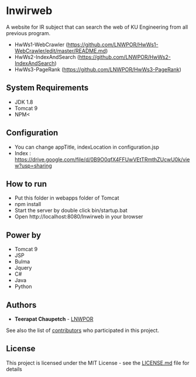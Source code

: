 # lnwirweb
A website for IR subject that can search the web of KU Engineering from all previous program.
* HwWs1-WebCrawler (https://github.com/LNWPOR/HwWs1-WebCrawler/edit/master/README.md)
* HwWs2-IndexAndSearch (https://github.com/LNWPOR/HwWs2-IndexAndSearch)
* HwWs3-PageRank (https://github.com/LNWPOR/HwWs3-PageRank)

## System Requirements
* JDK 1.8
* Tomcat 9
* NPM<

## Configuration
* You can change appTitle, indexLocation in configuration.jsp</h6>
* Index : https://drive.google.com/file/d/0B9O0qfX4FFUwVEtTRmthZUcwU0k/view?usp=sharing</h6>

## How to run
* Put this folder in webapps folder of Tomcat
* npm install
* Start the server by double click bin/startup.bat
* Open http://localhost:8080/lnwirweb in your browser

## Power by
* Tomcat 9
* JSP
* Bulma
* Jquery
* C#
* Java
* Python

## Authors

* **Teerapat Chaupetch** - [LNWPOR](https://github.com/LNWPOR)

See also the list of [contributors](https://github.com/LNWPOR/lnwirweb/contributors) who participated in this project.

## License

This project is licensed under the MIT License - see the [LICENSE.md](LICENSE.md) file for details
